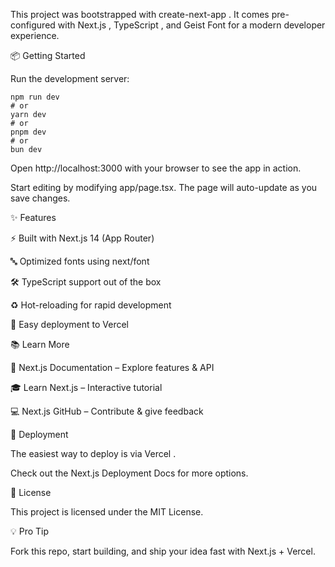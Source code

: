 This project was bootstrapped with create-next-app
. It comes pre-configured with Next.js
, TypeScript
, and Geist Font
 for a modern developer experience.

📦 Getting Started

Run the development server:

```
npm run dev
# or
yarn dev
# or
pnpm dev
# or
bun dev

```

Open http://localhost:3000
 with your browser to see the app in action.

Start editing by modifying app/page.tsx. The page will auto-update as you save changes.

✨ Features

⚡ Built with Next.js 14 (App Router)

🔤 Optimized fonts using next/font

🛠️ TypeScript support out of the box

♻️ Hot-reloading for rapid development

🚀 Easy deployment to Vercel

📚 Learn More

📘 Next.js Documentation
 – Explore features & API

🎓 Learn Next.js
 – Interactive tutorial

💻 Next.js GitHub
 – Contribute & give feedback

🚀 Deployment

The easiest way to deploy is via Vercel
.

Check out the Next.js Deployment Docs
 for more options.

📝 License

This project is licensed under the MIT License.

💡 Pro Tip

Fork this repo, start building, and ship your idea fast with Next.js + Vercel.

